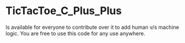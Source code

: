 # TicTacToe_C_Plus_Plus
Is available for everyone to contribute over it to add human v/s machine logic.
You are free to use this code for any use anywhere.
